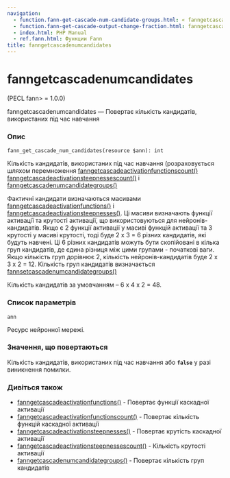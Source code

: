 ```yaml
---
navigation:
  - function.fann-get-cascade-num-candidate-groups.html: « fanngetcascadenumcandidategroups
  - function.fann-get-cascade-output-change-fraction.html: fanngetcascadeoutputchangefraction »
  - index.html: PHP Manual
  - ref.fann.html: Функции Fann
title: fanngetcascadenumcandidates
---
```

# fanngetcascadenumcandidates

(PECL fann> = 1.0.0)

fanngetcascadenumcandidates — Повертає кількість кандидатів, використаних під час навчання

### Опис

```methodsynopsis
fann_get_cascade_num_candidates(resource $ann): int
```

Кількість кандидатів, використаних під час навчання (розраховується шляхом перемноження [fanngetcascadeactivationfunctionscount()](function.fann-get-cascade-activation-functions-count.html) [fanngetcascadeactivationsteepnessescount()](function.fann-get-cascade-activation-steepnesses-count.html) і [fanngetcascadenumcandidategroups()](function.fann-get-cascade-num-candidate-groups.html)

Фактичні кандидати визначаються масивами [fanngetcascadeactivationfunctions()](function.fann-get-cascade-activation-functions.html) і [fanngetcascadeactivationsteepnesses()](function.fann-get-cascade-activation-steepnesses.html). Ці масиви визначають функції активації та крутості активації, що використовуються для нейронів-кандидатів. Якщо є 2 функції активації у масиві функцій активації та 3 крутості у масиві крутості, тоді буде 2 x 3 = 6 різних кандидатів, які будуть навчені. Ці 6 різних кандидатів можуть бути скопійовані в кілька груп кандидатів, де єдина різниця між цими групами - початкові ваги. Якщо кількість груп дорівнює 2, кількість нейронів-кандидатів буде 2 x 3 x 2 = 12. Кількість груп кандидатів визначається [fannsetcascadenumcandidategroups()](function.fann-set-cascade-num-candidate-groups.html)

Кількість кандидатів за умовчанням – 6 x 4 x 2 = 48.

### Список параметрів

`ann`

Ресурс нейронної мережі.

### Значення, що повертаються

Кількість кандидатів, використаних під час навчання або **`false`** у разі виникнення помилки.

### Дивіться також

-   [fanngetcascadeactivationfunctions()](function.fann-get-cascade-activation-functions.html) - Повертає функції каскадної активації
-   [fanngetcascadeactivationfunctionscount()](function.fann-get-cascade-activation-functions-count.html) - Повертає кількість функцій каскадної активації
-   [fanngetcascadeactivationsteepnesses()](function.fann-get-cascade-activation-steepnesses.html) - Повертає крутість каскадної активації
-   [fanngetcascadeactivationsteepnessescount()](function.fann-get-cascade-activation-steepnesses-count.html) - Кількість крутості активації
-   [fanngetcascadenumcandidategroups()](function.fann-get-cascade-num-candidate-groups.html) - Повертає кількість груп кандидатів

